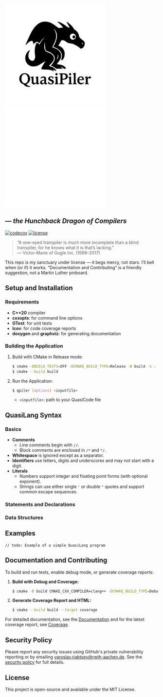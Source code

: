 ![QuasiPiler Logo Light](logo/llogo.svg#gh-light-mode-only)![QuasiPiler Logo Dark](logo/dlogo.svg#gh-dark-mode-only)
## _— the Hunchback Dragon of Compilers_


[//]: # ([![version]&#40;https://img.shields.io/github/v/release/YaRiabtsev/QuasiPiler?include_prereleases&#41;]&#40;https://github.com/YaRiabtsev/QuasiPiler/releases/latest&#41;)
[//]: # ([![Checks]&#40;https://github.com/YaRiabtsev/QuasiPiler/actions/workflows/tests.yml/badge.svg&#41;]&#40;https://github.com/YaRiabtsev/QuasiPiler/actions/workflows/tests.yml&#41;)
[//]: # ([![Docs & Coverage]&#40;https://github.com/YaRiabtsev/QuasiPiler/actions/workflows/html.yml/badge.svg&#41;]&#40;https://github.com/YaRiabtsev/QuasiPiler/actions/workflows/html.yml&#41;)
[![codecov](https://codecov.io/gh/YaRiabtsev/QuasiPiler/graph/badge.svg?token=MCNEJFWMDU)](https://codecov.io/gh/YaRiabtsev/QuasiPiler)
[![license](https://img.shields.io/github/license/YaRiabtsev/QuasiPiler?color=e6e6e6)](https://github.com/YaRiabtsev/QuasiPiler/blob/master/license)

> “A one-eyed transpiler is much more incomplete than a blind transpiler, for he knows what it is that’s lacking.”  
> — Victor-Marie of Gugle Inc. (1998–2017)

This repo is my sanctuary under license — it begs mercy, not stars. I’ll bell when (or if) it works.
“Documentation and Contributing” is a friendly suggestion, not a Martin Luther pinboard.

## Setup and Installation

### Requirements

* **C++20** compiler
* **cxxopts**: for command line options
* **GTest**: for unit tests
* **lcov**: for code coverage reports
* **doxygen** and **graphviz**: for generating documentation

### Building the Application

1. Build with CMake in Release mode:
    ```bash
    $ cmake -DBUILD_TESTS=OFF -DCMAKE_BUILD_TYPE=Release -B build -S .
    $ cmake --build build
    ```
2. Run the Application:
    ```bash
    $ qpiler [options] <inputfile>
    ```
   * `<inputfile>`: path to your QuasiCode file

## QuasiLang Syntax

### Basics

- **Comments**
   - Line comments begin with `//`.
   - Block comments are enclosed in `/*` and `*/`.
- **Whitespace** is ignored except as a separator.
- **Identifiers** use letters, digits and underscores and may not start with a digit.
- **Literals**
   - Numbers support integer and floating point forms (with optional exponent).
   - Strings can use either single `'` or double `"` quotes and support common escape sequences.

[//]: # (- **Separators and grouping**)

[//]: # (   - `,` comma, `;` semicolon and `:` colon act as separators.)

[//]: # (   - `&#40;&#41;` parentheses, `[]` brackets and `{}` braces form groups.)

[//]: # (   - Nested groups are used for lists, code blocks and expressions.)

[//]: # ()
[//]: # (### Expressions)

[//]: # ()
[//]: # (- Standard arithmetic and assignment operators are recognized: `+`, `-`, `*`, `/`, `%`, `=` and their compound forms &#40;`+=`, `-=`, `*=`, `/=`, `%=`&#41;.)

[//]: # (- Comparison and logical operators include `==`, `!=`, `<`, `<=`, `>`, `>=`, `&&`, `||`, `!`.)

[//]: # (- Bitwise operators: `&`, `|`, `^`, `<<`, `>>` and their compound assignments.)

[//]: # (- Increment and decrement operators `++` and `--` are supported in prefix and postfix form.)

[//]: # (- Member access uses `.` and indexing uses `[expr]`. Slice syntax `[start:end:step]` is available.)

[//]: # (- Function calls use the form `name&#40;arg1, arg2&#41;`.)

### Statements and Declarations

[//]: # (- **Variable assignment** follows `name = expression;`.)

[//]: # (- **Function declarations** use `name&#40;param1, param2&#41; { ... }`.)

[//]: # (- **Control flow**)

[//]: # (   - Conditional statements: `if &#40;cond&#41; { ... }`, optional `else` or `elif` blocks.)

[//]: # (   - Loops: `while &#40;cond&#41; { ... }` and `for&#40;init; cond; step&#41; { ... }`.)

[//]: # (   - `break`, `continue`, `return` and `goto` appear as standalone keywords and may take an optional expression for `return`.)

[//]: # (   - `try { ... } catch { ... }` for exception handling.)

[//]: # (- **Labels** can be defined with `label_name:` and referenced via `goto label_name`.)

### Data Structures

[//]: # (- **Lists** use `[item1, item2, ...]`.)

[//]: # (- **Dictionaries/objects** use `{ "key": value }`.)

## Examples

```qc
// todo: Example of a simple QuasiLang program
```

## Documentation and Contributing

To build and run tests, enable debug mode, or generate coverage reports:

1. **Build with Debug and Coverage:**
   ```bash
   $ cmake -B build CMAKE_CXX_COMPILER=clang++ -DCMAKE_BUILD_TYPE=Debug -DBUILD_TESTS=ON -DCOVERAGE=ON
   ```
2. **Generate Coverage Report and HTML:**
   ```bash
   $ cmake --build build --target coverage
   ```

For detailed documentation, see the [Documentation](https://yariabtsev.github.io/QuasiPiler/doc/) and for the latest
coverage report, see [Coverage](https://yariabtsev.github.io/QuasiPiler/cov/).

## Security Policy

Please report any security issues using GitHub's private vulnerability reporting
or by emailing [yaroslav.riabtsev@rwth-aachen.de](mailto:yaroslav.riabtsev@rwth-aachen.de).
See the [security policy](.github/SECURITY.md) for full details.

## License

This project is open-source and available under the MIT License.
